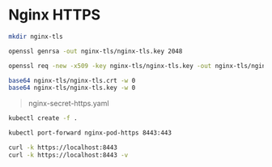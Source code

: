 # Nginx HTTPS

```bash
mkdir nginx-tls
```

```bash
openssl genrsa -out nginx-tls/nginx-tls.key 2048
```

```bash
openssl req -new -x509 -key nginx-tls/nginx-tls.key -out nginx-tls/nginx-tls.crt -days 365 -subj /CN=myapp.example.com
```

```bash
base64 nginx-tls/nginx-tls.crt -w 0
base64 nginx-tls/nginx-tls.key -w 0
```
> nginx-secret-https.yaml 

```bash
kubectl create -f .
```

```bash
kubectl port-forward nginx-pod-https 8443:443
```

```bash
curl -k https://localhost:8443
curl -k https://localhost:8443 -v
```

